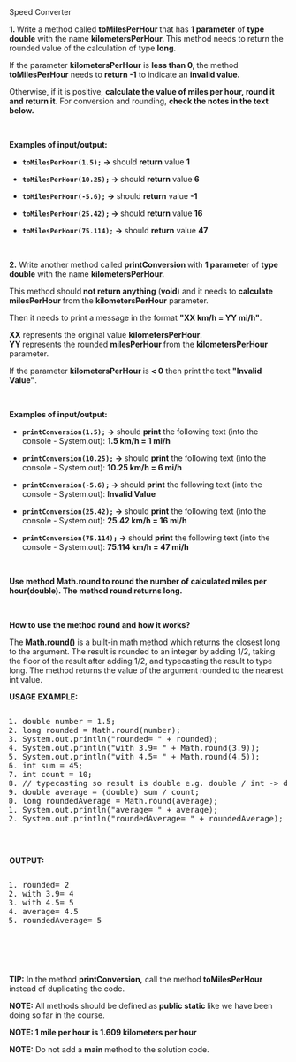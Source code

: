 <div class="instructions--instructions---q1NT" style="height: 413px;"><div class="instructions--content--1JI0g"><div class="instructions--title--3vSDk" data-purpose="exercise-title">Speed Converter</div><div data-purpose="safely-set-inner-html:rich-text-viewer:html" class="instructions--description--2Qd_w"><p><strong>1. </strong>Write a method called <strong>toMilesPerHour </strong>that has <strong>1 parameter</strong> of <strong>type</strong> <strong>double</strong> with the name <strong>kilometersPerHour. </strong>This method needs to return the rounded value of the calculation of type <strong>long</strong>.</p><p>If the parameter <strong>kilometersPerHour</strong> is <strong>less than 0, </strong>the method <strong>toMilesPerHour</strong> needs to <strong>return -1</strong> to indicate an <strong>invalid value.</strong></p><p>Otherwise, if it is positive, <strong>calculate the value of miles per hour, round it and return it</strong>. For conversion and rounding, <strong>check the notes in the text below.</strong></p><p><br></p><p><strong>Examples of input/output:</strong></p><ul><li><p><code><strong>toMilesPerHour(1.5);</strong></code><strong> → </strong>should <strong>return</strong> value <strong>1</strong></p></li><li><p><code><strong>toMilesPerHour(10.25);</strong></code><strong> → </strong>should <strong>return</strong> value <strong>6</strong></p></li><li><p><code><strong>toMilesPerHour(-5.6);</strong></code><strong> → </strong>should <strong>return</strong> value <strong>-1</strong></p></li><li><p><code><strong>toMilesPerHour(25.42);</strong></code><strong> → </strong>should <strong>return</strong> value <strong>16</strong></p></li><li><p><code><strong>toMilesPerHour(75.114);</strong></code><strong> → </strong>should <strong>return</strong> value <strong>47</strong></p></li></ul><p><br></p><p><strong>2.</strong> Write another method called <strong>printConversion </strong>with <strong>1 parameter</strong> of <strong>type</strong> <strong>double</strong> with the name <strong>kilometersPerHour.</strong></p><p>This method should<strong> not return anything</strong> (<strong>void</strong>) and it needs to <strong>calculate milesPerHour </strong>from the <strong>kilometersPerHour</strong> parameter.</p><p>Then it needs to print a message in the format <strong>"XX km/h = YY mi/h"</strong>.</p><p><strong>XX</strong> represents the original value <strong>kilometersPerHour</strong>.<br><strong>YY </strong>represents the rounded <strong>milesPerHour </strong>from the <strong>kilometersPerHour</strong> parameter.</p><p>If the parameter <strong>kilometersPerHour </strong>is <strong>&lt; 0</strong> then print the text <strong>"Invalid Value"</strong>.</p><p><br></p><p><strong>Examples of input/output:</strong></p><ul><li><p><code><strong>printConversion(1.5);</strong></code><strong> → </strong>should <strong>print</strong> the following text (into the console - System.out): <strong>1.5 km/h = 1 mi/h</strong></p></li><li><p><code><strong>printConversion(10.25);</strong></code><strong> → </strong>should <strong>print</strong> the following text (into the console - System.out): <strong>10.25 km/h = 6 mi/h</strong></p></li><li><p><code><strong>printConversion(-5.6);</strong></code><strong> → </strong>should <strong>print</strong> the following text (into the console - System.out): <strong>Invalid Value</strong></p></li><li><p><code><strong>printConversion(25.42);</strong></code><strong> → </strong>should <strong>print</strong> the following text (into the console - System.out): <strong>25.42 km/h = 16 mi/h</strong></p></li><li><p><code><strong>printConversion(75.114);</strong></code><strong> → </strong>should <strong>print</strong> the following text (into the console - System.out): <strong>75.114 km/h = 47 mi/h</strong></p></li></ul><p><br></p><p><strong>Use method Math.round to round the number of calculated miles per hour(double). The method round returns long.</strong></p><p><br></p><p><strong>How to use the method round and how it works?</strong></p><p>The<strong> Math.round()</strong> is a built-in math method which returns the closest long to the argument. The result is rounded to an integer by adding 1/2, taking the floor of the result after adding 1/2, and typecasting the result to type long. The method returns the value of the argument rounded to the nearest int value.</p><p><strong>USAGE EXAMPLE:</strong></p><div class="ud-component--base-components--code-block"><div><pre class="prettyprint linenums prettyprinted" role="presentation" style=""><ol class="linenums"><li class="L0"><span class="kwd">double</span><span class="pln"> number </span><span class="pun">=</span><span class="pln"> </span><span class="lit">1.5</span><span class="pun">;</span></li><li class="L1"><span class="kwd">long</span><span class="pln"> rounded </span><span class="pun">=</span><span class="pln"> </span><span class="typ">Math</span><span class="pun">.</span><span class="pln">round</span><span class="pun">(</span><span class="pln">number</span><span class="pun">);</span></li><li class="L2"><span class="typ">System</span><span class="pun">.</span><span class="kwd">out</span><span class="pun">.</span><span class="pln">println</span><span class="pun">(</span><span class="str">"rounded= "</span><span class="pln"> </span><span class="pun">+</span><span class="pln"> rounded</span><span class="pun">);</span></li><li class="L3"><span class="typ">System</span><span class="pun">.</span><span class="kwd">out</span><span class="pun">.</span><span class="pln">println</span><span class="pun">(</span><span class="str">"with 3.9= "</span><span class="pln"> </span><span class="pun">+</span><span class="pln"> </span><span class="typ">Math</span><span class="pun">.</span><span class="pln">round</span><span class="pun">(</span><span class="lit">3.9</span><span class="pun">));</span></li><li class="L4"><span class="typ">System</span><span class="pun">.</span><span class="kwd">out</span><span class="pun">.</span><span class="pln">println</span><span class="pun">(</span><span class="str">"with 4.5= "</span><span class="pln"> </span><span class="pun">+</span><span class="pln"> </span><span class="typ">Math</span><span class="pun">.</span><span class="pln">round</span><span class="pun">(</span><span class="lit">4.5</span><span class="pun">));</span></li><li class="L5"><span class="kwd">int</span><span class="pln"> sum </span><span class="pun">=</span><span class="pln"> </span><span class="lit">45</span><span class="pun">;</span></li><li class="L6"><span class="kwd">int</span><span class="pln"> count </span><span class="pun">=</span><span class="pln"> </span><span class="lit">10</span><span class="pun">;</span></li><li class="L7"><span class="com">// typecasting so result is double e.g. double / int -&gt; double</span></li><li class="L8"><span class="kwd">double</span><span class="pln"> average </span><span class="pun">=</span><span class="pln"> </span><span class="pun">(</span><span class="kwd">double</span><span class="pun">)</span><span class="pln"> sum </span><span class="pun">/</span><span class="pln"> count</span><span class="pun">;</span></li><li class="L9"><span class="kwd">long</span><span class="pln"> roundedAverage </span><span class="pun">=</span><span class="pln"> </span><span class="typ">Math</span><span class="pun">.</span><span class="pln">round</span><span class="pun">(</span><span class="pln">average</span><span class="pun">);</span></li><li class="L0"><span class="typ">System</span><span class="pun">.</span><span class="kwd">out</span><span class="pun">.</span><span class="pln">println</span><span class="pun">(</span><span class="str">"average= "</span><span class="pln"> </span><span class="pun">+</span><span class="pln"> average</span><span class="pun">);</span></li><li class="L1"><span class="typ">System</span><span class="pun">.</span><span class="kwd">out</span><span class="pun">.</span><span class="pln">println</span><span class="pun">(</span><span class="str">"roundedAverage= "</span><span class="pln"> </span><span class="pun">+</span><span class="pln"> roundedAverage</span><span class="pun">);</span></li></ol></pre></div></div><p><br></p><p><strong>OUTPUT:</strong></p><div class="ud-component--base-components--code-block"><div><pre class="prettyprint linenums prettyprinted" role="presentation" style=""><ol class="linenums"><li class="L0"><span class="pln">rounded</span><span class="pun">=</span><span class="pln"> </span><span class="lit">2</span></li><li class="L1"><span class="kwd">with</span><span class="pln"> </span><span class="lit">3.9</span><span class="pun">=</span><span class="pln"> </span><span class="lit">4</span></li><li class="L2"><span class="kwd">with</span><span class="pln"> </span><span class="lit">4.5</span><span class="pun">=</span><span class="pln"> </span><span class="lit">5</span></li><li class="L3"><span class="pln">average</span><span class="pun">=</span><span class="pln"> </span><span class="lit">4.5</span></li><li class="L4"><span class="pln">roundedAverage</span><span class="pun">=</span><span class="pln"> </span><span class="lit">5</span></li></ol></pre></div></div><p><br></p><p><br></p><p><strong>TIP:</strong> In the method <strong>printConversion,</strong> call the method <strong>toMilesPerHour</strong> instead of duplicating the code.</p><p><strong>NOTE:</strong> All methods should be defined as<strong> public static </strong>like we have been doing so far in the course.</p><p><strong>NOTE: 1 mile per hour is 1.609 kilometers per hour</strong></p><p><strong>NOTE:</strong> Do not add a <strong>main </strong>method to the solution code.</p></div></div><div class="instructions--drag-handle--ocDGT"></div></div>
